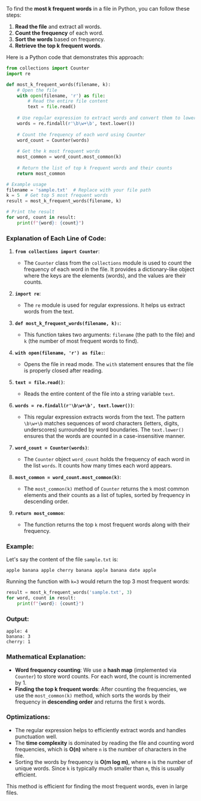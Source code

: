 To find the **most k frequent words** in a file in Python, you can follow these steps:

1. **Read the file** and extract all words.
2. **Count the frequency** of each word.
3. **Sort the words** based on frequency.
4. **Retrieve the top k frequent words**.

Here is a Python code that demonstrates this approach:

```python
from collections import Counter
import re

def most_k_frequent_words(filename, k):
    # Open the file
    with open(filename, 'r') as file:
        # Read the entire file content
        text = file.read()
    
    # Use regular expression to extract words and convert them to lowercase
    words = re.findall(r'\b\w+\b', text.lower())
    
    # Count the frequency of each word using Counter
    word_count = Counter(words)
    
    # Get the k most frequent words
    most_common = word_count.most_common(k)
    
    # Return the list of top k frequent words and their counts
    return most_common

# Example usage
filename = 'sample.txt'  # Replace with your file path
k = 5  # Get top 5 most frequent words
result = most_k_frequent_words(filename, k)

# Print the result
for word, count in result:
    print(f"{word}: {count}")
```

### **Explanation of Each Line of Code:**

1. **`from collections import Counter`**: 
   - The `Counter` class from the `collections` module is used to count the frequency of each word in the file. It provides a dictionary-like object where the keys are the elements (words), and the values are their counts.

2. **`import re`**:
   - The `re` module is used for regular expressions. It helps us extract words from the text.

3. **`def most_k_frequent_words(filename, k):`**:
   - This function takes two arguments: `filename` (the path to the file) and `k` (the number of most frequent words to find).

4. **`with open(filename, 'r') as file:`**:
   - Opens the file in read mode. The `with` statement ensures that the file is properly closed after reading.

5. **`text = file.read()`**:
   - Reads the entire content of the file into a string variable `text`.

6. **`words = re.findall(r'\b\w+\b', text.lower())`**:
   - This regular expression extracts words from the text. The pattern `\b\w+\b` matches sequences of word characters (letters, digits, underscores) surrounded by word boundaries. The `text.lower()` ensures that the words are counted in a case-insensitive manner.

7. **`word_count = Counter(words)`**:
   - The `Counter` object `word_count` holds the frequency of each word in the list `words`. It counts how many times each word appears.

8. **`most_common = word_count.most_common(k)`**:
   - The `most_common(k)` method of `Counter` returns the `k` most common elements and their counts as a list of tuples, sorted by frequency in descending order.

9. **`return most_common`**:
   - The function returns the top `k` most frequent words along with their frequency.

### **Example:**

Let's say the content of the file `sample.txt` is:

```
apple banana apple cherry banana apple banana date apple
```

Running the function with `k=3` would return the top 3 most frequent words:

```python
result = most_k_frequent_words('sample.txt', 3)
for word, count in result:
    print(f"{word}: {count}")
```

### **Output**:

```
apple: 4
banana: 3
cherry: 1
```

### **Mathematical Explanation**:
- **Word frequency counting**: We use a **hash map** (implemented via `Counter`) to store word counts. For each word, the count is incremented by 1. 
- **Finding the top k frequent words**: After counting the frequencies, we use the `most_common(k)` method, which sorts the words by their frequency in **descending order** and returns the first `k` words.

### **Optimizations**:
- The regular expression helps to efficiently extract words and handles punctuation well.
- The **time complexity** is dominated by reading the file and counting word frequencies, which is **O(n)** where `n` is the number of characters in the file.
- Sorting the words by frequency is **O(m log m)**, where `m` is the number of unique words. Since `k` is typically much smaller than `m`, this is usually efficient.

This method is efficient for finding the most frequent words, even in large files.

